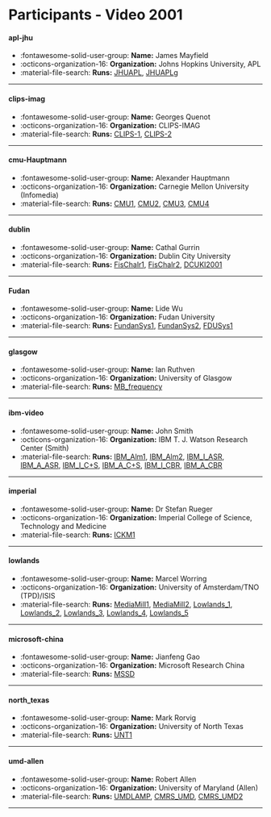 # Participants - Video 2001 

#### apl-jhu 
 - :fontawesome-solid-user-group: **Name:** James Mayfield 
 - :octicons-organization-16: **Organization:** Johns Hopkins University, APL 
 - :material-file-search: **Runs:** [JHUAPL](./runs.md#jhuapl), [JHUAPLg](./runs.md#jhuaplg) 

---
#### clips-imag 
 - :fontawesome-solid-user-group: **Name:** Georges Quenot 
 - :octicons-organization-16: **Organization:** CLIPS-IMAG 
 - :material-file-search: **Runs:** [CLIPS-1](./runs.md#clips-1), [CLIPS-2](./runs.md#clips-2) 

---
#### cmu-Hauptmann 
 - :fontawesome-solid-user-group: **Name:** Alexander Hauptmann 
 - :octicons-organization-16: **Organization:** Carnegie Mellon University (Infomedia) 
 - :material-file-search: **Runs:** [CMU1](./runs.md#cmu1), [CMU2](./runs.md#cmu2), [CMU3](./runs.md#cmu3), [CMU4](./runs.md#cmu4) 

---
#### dublin 
 - :fontawesome-solid-user-group: **Name:** Cathal Gurrin 
 - :octicons-organization-16: **Organization:** Dublin City University 
 - :material-file-search: **Runs:** [FisChalr1](./runs.md#fischalr1), [FisChalr2](./runs.md#fischalr2), [DCUKI2001](./runs.md#dcuki2001) 

---
#### Fudan 
 - :fontawesome-solid-user-group: **Name:** Lide Wu 
 - :octicons-organization-16: **Organization:** Fudan University 
 - :material-file-search: **Runs:** [FundanSys1](./runs.md#fundansys1), [FundanSys2](./runs.md#fundansys2), [FDUSys1](./runs.md#fdusys1) 

---
#### glasgow 
 - :fontawesome-solid-user-group: **Name:** Ian Ruthven 
 - :octicons-organization-16: **Organization:** University of Glasgow 
 - :material-file-search: **Runs:** [MB_frequency](./runs.md#mb_frequency) 

---
#### ibm-video 
 - :fontawesome-solid-user-group: **Name:** John Smith 
 - :octicons-organization-16: **Organization:** IBM T. J. Watson Research Center (Smith) 
 - :material-file-search: **Runs:** [IBM_Alm1](./runs.md#ibm_alm1), [IBM_Alm2](./runs.md#ibm_alm2), [IBM_I_ASR](./runs.md#ibm_i_asr), [IBM_A_ASR](./runs.md#ibm_a_asr), [IBM_I_C+S](./runs.md#ibm_i_c+s), [IBM_A_C+S](./runs.md#ibm_a_c+s), [IBM_I_CBR](./runs.md#ibm_i_cbr), [IBM_A_CBR](./runs.md#ibm_a_cbr) 

---
#### imperial 
 - :fontawesome-solid-user-group: **Name:** Dr Stefan Rueger 
 - :octicons-organization-16: **Organization:** Imperial College of Science, Technology and Medicine  
 - :material-file-search: **Runs:** [ICKM1](./runs.md#ickm1) 

---
#### lowlands 
 - :fontawesome-solid-user-group: **Name:** Marcel Worring 
 - :octicons-organization-16: **Organization:** University of Amsterdam/TNO (TPD)/ISIS 
 - :material-file-search: **Runs:** [MediaMill1](./runs.md#mediamill1), [MediaMill2](./runs.md#mediamill2), [Lowlands_1](./runs.md#lowlands_1), [Lowlands_2](./runs.md#lowlands_2), [Lowlands_3](./runs.md#lowlands_3), [Lowlands_4](./runs.md#lowlands_4), [Lowlands_5](./runs.md#lowlands_5) 

---
#### microsoft-china 
 - :fontawesome-solid-user-group: **Name:** Jianfeng Gao 
 - :octicons-organization-16: **Organization:** Microsoft Research China 
 - :material-file-search: **Runs:** [MSSD](./runs.md#mssd) 

---
#### north_texas 
 - :fontawesome-solid-user-group: **Name:** Mark Rorvig 
 - :octicons-organization-16: **Organization:** University of North Texas 
 - :material-file-search: **Runs:** [UNT1](./runs.md#unt1) 

---
#### umd-allen 
 - :fontawesome-solid-user-group: **Name:** Robert Allen 
 - :octicons-organization-16: **Organization:** University of Maryland (Allen) 
 - :material-file-search: **Runs:** [UMDLAMP](./runs.md#umdlamp), [CMRS_UMD](./runs.md#cmrs_umd), [CMRS_UMD2](./runs.md#cmrs_umd2) 

---
